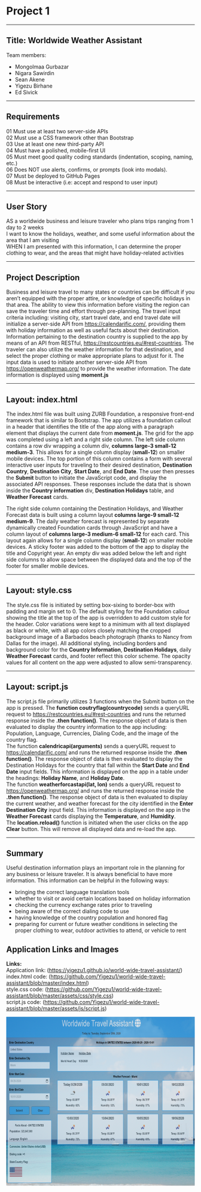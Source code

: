 # Project 1  
___
## Title: Worldwide Weather Assistant
Team members:   
- Mongolmaa Gurbazar  
- Nigara Sawirdin  
- Sean Akene  
- Yigezu Birhane  
- Ed Sivick  
___
## Requirements
01 Must use at least two server-side APIs  
02 Must use a CSS framework other than Bootstrap  
03 Use at least one new third-party API  
04 Must have a polished, mobile-first UI  
05 Must meet good quality coding standards (indentation, scoping, naming, etc.)  
06 Does NOT use alerts, confirms, or prompts (look into modals).  
07 Must be deployed to GitHub Pages  
08 Must be interactive (i.e: accept and respond to user input)  
___
## User Story
AS a worldwide business and leisure traveler who plans trips ranging from 1 day to 2 weeks  
I want to know the holidays, weather, and some useful information about the area that I am visiting  
WHEN I am presented with this information, I can determine the proper clothing to wear, and the areas that might have holiday-related activities  
___
## Project Description
Business and leisure travel to many states or countries can be difficult if you aren’t equipped with the proper attire, or knowledge of specific holidays in that area. The ability to view this information before visiting the region can save the traveler time and effort through pre-planning.  The travel input criteria including: visiting city, start travel date, and end travel date will initialize a server-side API from https://calendarific.com/, providing them with holiday information as well as useful facts about their destination.  Information pertaining to the destination country is supplied to the app by means of an API from RESTful, https://restcountries.eu/#rest-countries. The traveler can also utilize the weather information for that destination, and select the proper clothing or make appropriate plans to adjust for it.  The input data is used to initiate another server-side API from https://openweathermap.org/ to provide the weather information.  The date information is displayed using **moment.js**
___
## Layout: index.html
The index.html file was built using ZURB Foundation, a responsive front-end framework that is similar to Bootstrap.  The app utilizes a foundation callout in a header that identifies the title of the app along with a paragraph element that displays the current date from **moment.js**. The grid for the app was completed using a left and a right side column.  The left side column contains a row div wrapping a column div, **columns large-3 small-12 medium-3**.  This allows for a single column display (**small-12**) on smaller mobile devices.  The top portion of this column contains a form with several interactive user inputs for traveling to their desired destination, **Destination Country**, **Destination City**, **Start Date**, and **End Date**. The user then presses the **Submit** button to initiate the JavaScript code, and display the associated API responses.  These responses include the data that is shown  inside the **Country information** div, **Destination Holidays** table, and **Weather Forecast** cards. 

The right side column containing the Destination Holidays, and Weather Forecast data is built using a column layout **columns large-9 small-12 medium-9**. The daily weather forecast is represented by separate dynamically created Foundation cards through JavaScript and have a column layout of **columns large-3 medium-6 small-12** for each card. This layout again allows for a single column display (**small-12**) on smaller mobile devices. A sticky footer was added to the bottom of the app to display the title and Copyright year. An empty div was added below the left and right side columns to allow space between the displayed data and the top of the footer for smaller mobile devices.  
___
## Layout: style.css

The style.css file is initiated by setting box-sixing to border-box with padding and margin set to 0. The default styling for the Foundation callout showing the title at the top of the app is overridden to add custom style for the header. Color variations were kept to a minimum with all text displayed as black or white, with all app colors closely matching the cropped background image of a Barbados beach photograph (thanks to Nancy from Dallas for the image).  All additional styling, including borders and background color for the **Country Information**, **Destination Holidays**, daily **Weather Forecast** cards, and footer reflect this color scheme. The opacity values for all content on the app were adjusted to allow semi-transparency.
___
## Layout: script.js
The script.js file primarily utilizes 3 functions when the Submit button on the app is pressed. The **function coutryflag(countrycode)** sends a queryURL request to https://restcountries.eu/#rest-countries and runs the returned response inside the **.then function()**. The response object of data is then evaluated to display the country information to the app including: Population, Language, Currencies, Dialing Code, and the image of the country flag.  
The function **calendricapi(arguments)** sends a queryURL request to https://calendarific.com/ and runs the returned response inside the **.then function()**. The response object of data is then evaluated to display the Destination Holidays for the country that fall within the **Start Date** and **End Date** input fields.  This information is displayed on the app in a table under the headings: **Holiday Name**, and **Holiday Date**.  
The function **weatherforcastapi(lat, lon)** sends a queryURL request to https://openweathermap.org/ and runs the returned response inside the **.then function()**. The response object of data is then evaluated to display the current weather, and weather forecast for the city identified in the **Enter Destination City** input field.  This information is displayed on the app in the **Weather Forecast**  cards displaying the **Temperature**, and **Humidity**.  
The **location.reload()** function is initiated when the user clicks on the app **Clear** button.  This will remove all displayed data and re-load the app.
___
## Summary
 Useful destination information plays an important role in the planning for any business or leisure traveler.  It is always beneficial to have more information. This information can be helpful in the following ways:
 - bringing the correct language translation tools
 - whether to visit or avoid certain locations based on holiday information 
 - checking the currency exchange rates prior to traveling
 -  being aware of the correct dialing code to use
 - having knowledge of the country population and honored flag
 - preparing for current or future weather conditions in selecting the proper clothing to wear, outdoor activities to attend, or vehicle to rent  


## Application Links and Images  
**Links:**  
Application link: (https://yigezu1.github.io/world-wide-travel-assistant/)  
index.html code: (https://github.com/Yigezu1/world-wide-travel-assistant/blob/master/index.html)  
style.css code: (https://github.com/Yigezu1/world-wide-travel-assistant/blob/master/assets/css/style.css)  
script.js code: (https://github.com/Yigezu1/world-wide-travel-assistant/blob/master/assets/js/script.js)  

<p align="left">
  <img src="assets/images/miami1.png" height="450" margin-bottom: 10px; title="city and country information including weather forecast for Miami, Florida" alt="city and country information including weather forecast for Miami, Florida">